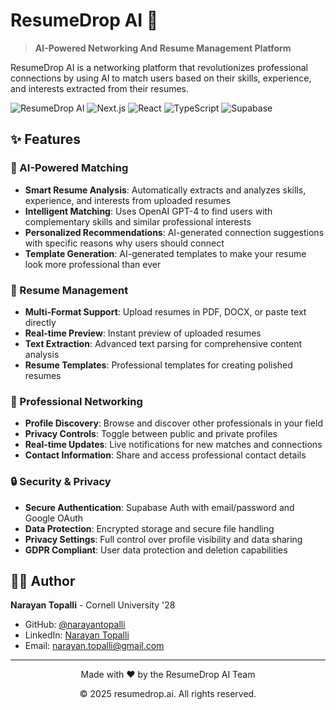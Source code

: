 # ResumeDrop AI 🚀

> **AI-Powered Networking And Resume Management Platform**

ResumeDrop AI is a networking platform that revolutionizes professional connections by using AI to match users based on their skills, experience, and interests extracted from their resumes.

![ResumeDrop AI](https://img.shields.io/badge/Status-Active-brightgreen)
![Next.js](https://img.shields.io/badge/Next.js-15.3.4-black)
![React](https://img.shields.io/badge/React-19.0.0-blue)
![TypeScript](https://img.shields.io/badge/TypeScript-5.0-blue)
![Supabase](https://img.shields.io/badge/Supabase-2.50.0-green)

## ✨ Features

### 🤖 AI-Powered Matching
- **Smart Resume Analysis**: Automatically extracts and analyzes skills, experience, and interests from uploaded resumes
- **Intelligent Matching**: Uses OpenAI GPT-4 to find users with complementary skills and similar professional interests
- **Personalized Recommendations**: AI-generated connection suggestions with specific reasons why users should connect
- **Template Generation**: AI-generated templates to make your resume look more professional than ever

### 📄 Resume Management
- **Multi-Format Support**: Upload resumes in PDF, DOCX, or paste text directly
- **Real-time Preview**: Instant preview of uploaded resumes
- **Text Extraction**: Advanced text parsing for comprehensive content analysis
- **Resume Templates**: Professional templates for creating polished resumes

### 👥 Professional Networking
- **Profile Discovery**: Browse and discover other professionals in your field
- **Privacy Controls**: Toggle between public and private profiles
- **Real-time Updates**: Live notifications for new matches and connections
- **Contact Information**: Share and access professional contact details

### 🔒 Security & Privacy
- **Secure Authentication**: Supabase Auth with email/password and Google OAuth
- **Data Protection**: Encrypted storage and secure file handling
- **Privacy Settings**: Full control over profile visibility and data sharing
- **GDPR Compliant**: User data protection and deletion capabilities

## 👨‍💻 Author

**Narayan Topalli** - Cornell University '28

- GitHub: [@narayantopalli](https://github.com/narayantopalli)
- LinkedIn: [Narayan Topalli](https://linkedin.com/in/narayan-topalli)
- Email: narayan.topalli@gmail.com

---

<div align="center">
  <p>Made with ❤️ by the ResumeDrop AI Team</p>
  <p>© 2025 resumedrop.ai. All rights reserved.</p>
</div>
